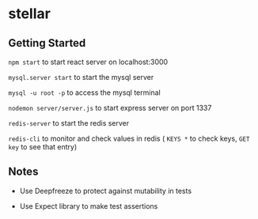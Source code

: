 # stellar

## Getting Started

`npm start` to start react server on localhost:3000

`mysql.server start` to start the mysql server

`mysql -u root -p` to access the mysql terminal

`nodemon server/server.js` to start express server on port 1337

`redis-server` to start the redis server

`redis-cli` to monitor and check values in redis ( `KEYS *` to check keys, `GET key` to see that entry)

## Notes

* Use Deepfreeze to protect against mutability in tests

* Use Expect library to make test assertions
